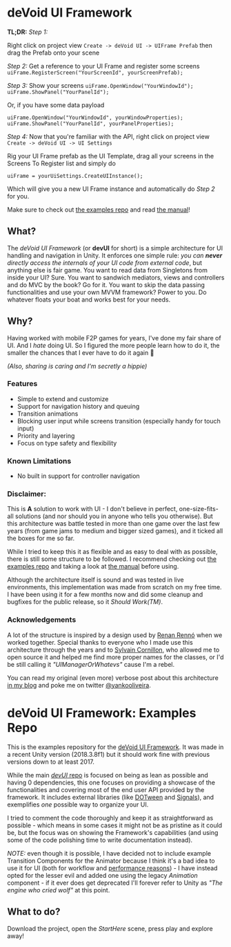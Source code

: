 # deVoid UI Framework
**TL;DR:**
*Step 1:*

Right click on project view
`Create -> deVoid UI -> UIFrame Prefab`
then drag the Prefab onto your scene

*Step 2:*
Get a reference to your UI Frame and register some screens
`uiFrame.RegisterScreen("YourScreenId", yourScreenPrefab);`

*Step 3:*
Show your screens
`uiFrame.OpenWindow("YourWindowId");`
`uiFrame.ShowPanel("YourPanelId");`

Or, if you have some data payload

`uiFrame.OpenWindow("YourWindowId", yourWindowProperties);`
`uiFrame.ShowPanel("YourPanelId", yourPanelProperties);`

*Step 4:*
Now that you're familiar with the API, right click on project view
`Create -> deVoid UI -> UI Settings`

Rig your UI Frame prefab as the UI Template, drag all your screens in the Screens To Register list and simply do

`uiFrame = yourUiSettings.CreateUIInstance();`

Which will give you a new UI Frame instance and automatically do *Step 2* for you.

Make sure to check out [the examples repo](https://github.com/yankooliveira/uiframework_examples) and read [the manual](https://github.com/yankooliveira/uiframework/blob/master/MANUAL.md)!

## What?
The *deVoid UI Framework* (or **devUI** for short) is a simple architecture for UI handling and navigation in Unity. It enforces one simple rule: *you can **never** directly access the internals of your UI code from external code*, but anything else is fair game. You want to read data from Singletons from inside your UI? Sure. You want to sandwich mediators, views and controllers and do MVC by the book? Go for it. You want to skip the data passing functionalities and use your own MVVM framework? Power to you. Do whatever floats your boat and works best for your needs.

## Why?
Having worked with mobile F2P games for years, I've done my fair share of UI. And I *hate* doing UI. 
So I figured the more people learn how to do it, the smaller the chances that I ever have to do it again 🌈

*(Also, sharing is caring and I'm secretly a hippie)*

### Features
* Simple to extend and customize
* Support for navigation history and queuing
* Transition animations
* Blocking user input while screens transition (especially handy for touch input)
* Priority and layering
* Focus on type safety and flexibility

### Known Limitations
* No built in support for controller navigation

### Disclaimer:
This is **A** solution to work with UI - I don't believe in perfect, one-size-fits-all solutions (and nor should you in anyone who tells you otherwise). But this architecture was battle tested in more than one game over the last few years (from game jams to medium and bigger sized games), and it ticked all the boxes for me so far.

While I tried to keep this it as flexible and as easy to deal with as possible, there is still some structure to be followed. I recommend checking out [the examples repo](https://github.com/yankooliveira/uiframework_examples) and taking a look at [the manual](https://github.com/yankooliveira/uiframework/blob/master/MANUAL.md) before using.

Although the architecture itself is sound and was tested in live environments, this implementation was made from scratch on my free time. I have been using it for a few months now and did some cleanup and bugfixes for the public release, so it *Should Work(TM)*.

### Acknowledgements
A lot of the structure is inspired by a design used by [Renan Rennó](https://www.linkedin.com/in/renanrenno/) when we worked together. Special thanks to everyone who I made use this architecture through the years and to [Sylvain Cornillon](https://www.bossastudios.com/the-team/), who allowed me to open source it and helped me find more proper names for the classes, or I'd be still calling it *"UIManagerOrWhatevs"* cause I'm a rebel.

You can read my original (even more) verbose post about this architecture [in my blog](http://yankooliveira.com/index.php/2017/12/27/uisystem/) and poke me on twitter [@yankooliveira](https://twitter.com/yankooliveira).

# deVoid UI Framework: Examples Repo
This is the examples repository for the [deVoid UI Framework](https://github.com/yankooliveira/uiframework). It was made in a recent Unity version (2018.3.8f1) but it should work fine with previous versions down to at least 2017.

While the main [*devUI* repo](https://github.com/yankooliveira/uiframework) is focused on being as lean as possible and having 0 dependencies, this one focuses on providing a showcase of the functionalities and covering most of the end user API provided by the framework. It includes external libraries (like [DOTween](http://dotween.demigiant.com/) and [Signals](https://github.com/yankooliveira/signals)), and exemplifies *one* possible way to organize your UI.

I tried to comment the code thoroughly and keep it as straightforward as possible - which means in some cases it might not be as pristine as it could be, but the focus was on showing the Framework's capabilities (and using some of the code polishing time to write documentation instead). 

*NOTE:* even though it is possible, I have decided not to include example Transition Components for the Animator because I think it's a bad idea to use it for UI (both for workflow and [performance reasons](https://www.youtube.com/watch?v=_wxitgdx-UI&t=2883s)) - I have instead opted for the lesser evil and added one using the legacy *Animation* component - if it ever does get deprecated I'll forever refer to Unity as *"The engine who cried wolf"* at this point. 

## What to do?
Download the project, open the *StartHere* scene, press play and explore away!